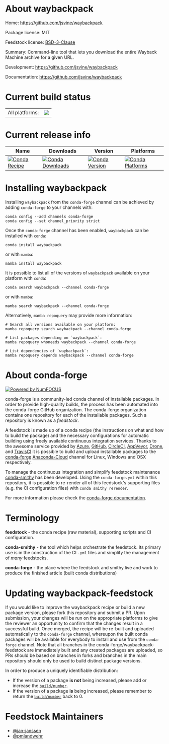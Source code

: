 About waybackpack
=================

Home: https://github.com/jsvine/waybackpack

Package license: MIT

Feedstock license: [BSD-3-Clause](https://github.com/conda-forge/waybackpack-feedstock/blob/main/LICENSE.txt)

Summary: Command-line tool that lets you download the entire Wayback Machine archive for a given URL.

Development: https://github.com/jsvine/waybackpack

Documentation: https://github.com/jsvine/waybackpack

Current build status
====================


<table><tr><td>All platforms:</td>
    <td>
      <a href="https://dev.azure.com/conda-forge/feedstock-builds/_build/latest?definitionId=5859&branchName=main">
        <img src="https://dev.azure.com/conda-forge/feedstock-builds/_apis/build/status/waybackpack-feedstock?branchName=main">
      </a>
    </td>
  </tr>
</table>

Current release info
====================

| Name | Downloads | Version | Platforms |
| --- | --- | --- | --- |
| [![Conda Recipe](https://img.shields.io/badge/recipe-waybackpack-green.svg)](https://anaconda.org/conda-forge/waybackpack) | [![Conda Downloads](https://img.shields.io/conda/dn/conda-forge/waybackpack.svg)](https://anaconda.org/conda-forge/waybackpack) | [![Conda Version](https://img.shields.io/conda/vn/conda-forge/waybackpack.svg)](https://anaconda.org/conda-forge/waybackpack) | [![Conda Platforms](https://img.shields.io/conda/pn/conda-forge/waybackpack.svg)](https://anaconda.org/conda-forge/waybackpack) |

Installing waybackpack
======================

Installing `waybackpack` from the `conda-forge` channel can be achieved by adding `conda-forge` to your channels with:

```
conda config --add channels conda-forge
conda config --set channel_priority strict
```

Once the `conda-forge` channel has been enabled, `waybackpack` can be installed with `conda`:

```
conda install waybackpack
```

or with `mamba`:

```
mamba install waybackpack
```

It is possible to list all of the versions of `waybackpack` available on your platform with `conda`:

```
conda search waybackpack --channel conda-forge
```

or with `mamba`:

```
mamba search waybackpack --channel conda-forge
```

Alternatively, `mamba repoquery` may provide more information:

```
# Search all versions available on your platform:
mamba repoquery search waybackpack --channel conda-forge

# List packages depending on `waybackpack`:
mamba repoquery whoneeds waybackpack --channel conda-forge

# List dependencies of `waybackpack`:
mamba repoquery depends waybackpack --channel conda-forge
```


About conda-forge
=================

[![Powered by
NumFOCUS](https://img.shields.io/badge/powered%20by-NumFOCUS-orange.svg?style=flat&colorA=E1523D&colorB=007D8A)](https://numfocus.org)

conda-forge is a community-led conda channel of installable packages.
In order to provide high-quality builds, the process has been automated into the
conda-forge GitHub organization. The conda-forge organization contains one repository
for each of the installable packages. Such a repository is known as a *feedstock*.

A feedstock is made up of a conda recipe (the instructions on what and how to build
the package) and the necessary configurations for automatic building using freely
available continuous integration services. Thanks to the awesome service provided by
[Azure](https://azure.microsoft.com/en-us/services/devops/), [GitHub](https://github.com/),
[CircleCI](https://circleci.com/), [AppVeyor](https://www.appveyor.com/),
[Drone](https://cloud.drone.io/welcome), and [TravisCI](https://travis-ci.com/)
it is possible to build and upload installable packages to the
[conda-forge](https://anaconda.org/conda-forge) [Anaconda-Cloud](https://anaconda.org/)
channel for Linux, Windows and OSX respectively.

To manage the continuous integration and simplify feedstock maintenance
[conda-smithy](https://github.com/conda-forge/conda-smithy) has been developed.
Using the ``conda-forge.yml`` within this repository, it is possible to re-render all of
this feedstock's supporting files (e.g. the CI configuration files) with ``conda smithy rerender``.

For more information please check the [conda-forge documentation](https://conda-forge.org/docs/).

Terminology
===========

**feedstock** - the conda recipe (raw material), supporting scripts and CI configuration.

**conda-smithy** - the tool which helps orchestrate the feedstock.
                   Its primary use is in the construction of the CI ``.yml`` files
                   and simplify the management of *many* feedstocks.

**conda-forge** - the place where the feedstock and smithy live and work to
                  produce the finished article (built conda distributions)


Updating waybackpack-feedstock
==============================

If you would like to improve the waybackpack recipe or build a new
package version, please fork this repository and submit a PR. Upon submission,
your changes will be run on the appropriate platforms to give the reviewer an
opportunity to confirm that the changes result in a successful build. Once
merged, the recipe will be re-built and uploaded automatically to the
`conda-forge` channel, whereupon the built conda packages will be available for
everybody to install and use from the `conda-forge` channel.
Note that all branches in the conda-forge/waybackpack-feedstock are
immediately built and any created packages are uploaded, so PRs should be based
on branches in forks and branches in the main repository should only be used to
build distinct package versions.

In order to produce a uniquely identifiable distribution:
 * If the version of a package **is not** being increased, please add or increase
   the [``build/number``](https://docs.conda.io/projects/conda-build/en/latest/resources/define-metadata.html#build-number-and-string).
 * If the version of a package **is** being increased, please remember to return
   the [``build/number``](https://docs.conda.io/projects/conda-build/en/latest/resources/define-metadata.html#build-number-and-string)
   back to 0.

Feedstock Maintainers
=====================

* [@jan-janssen](https://github.com/jan-janssen/)
* [@pmlandwehr](https://github.com/pmlandwehr/)

